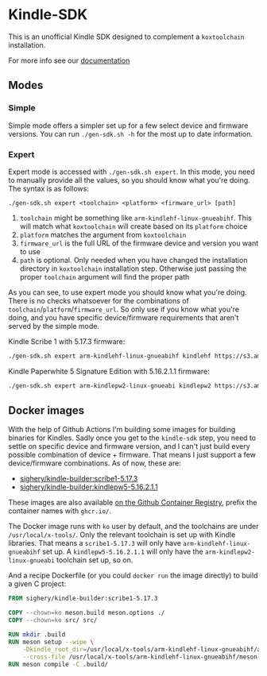# Kindle-SDK

This is an unofficial Kindle SDK designed to complement a `koxtoolchain` installation.

For more info see our [documentation](https://kindlemodding.org/kindle-dev/kindle-sdk.html)

## Modes

### Simple

Simple mode offers a simpler set up for a few select device and firmware
versions. You can run `./gen-sdk.sh -h` for the most up to date information.

### Expert

Expert mode is accessed with `./gen-sdk.sh expert`. In this mode, you need to
manually provide all the values, so you should know what you're doing. The
syntax is as follows:

```
./gen-sdk.sh expert <toolchain> <platform> <firmware_url> [path]
```

1. `toolchain` might be something like `arm-kindlehf-linux-gnueabihf`. This will
   match what `koxtoolchain` will create based on its `platform` choice
2. `platform` matches the argument from `koxtoolchain`
3. `firmware_url` is the full URL of the firmware device and version you want to
   use
4. `path` is optional. Only needed when you have changed the installation
   directory in `koxtoolchain` installation step. Otherwise just passing the
   proper `toolchain` argument will find the proper path

As you can see, to use expert mode you should know what you're doing. There is
no checks whatsoever for the combinations of
`toolchain`/`platform`/`firmware_url`. So only use if you know what you're
doing, and you have specific device/firmware requirements that aren't served by
the simple mode.

Kindle Scribe 1 with 5.17.3 firmware:

```sh
./gen-sdk.sh expert arm-kindlehf-linux-gnueabihf kindlehf https://s3.amazonaws.com/firmwaredownloads/update_kindle_scribe_5.17.3.bin
```

Kindle Paperwhite 5 Signature Edition with 5.16.2.1.1 firmware:

```sh
./gen-sdk.sh expert arm-kindlepw2-linux-gnueabi kindlepw2 https://s3.amazonaws.com/firmwaredownloads/update_kindle_all_new_paperwhite_11th_5.16.2.1.1.bin
```

## Docker images

With the help of Github Actions I'm building some images for building binaries
for Kindles. Sadly once you get to the `kindle-sdk` step, you need to settle on
specific device and firmware version, and I can't just build every possible
combination of device + firmware. That means I just support a few
device/firmware combinations. As of now, these are:

* [sighery/kindle-builder:scribe1-5.17.3][sighery/kindle-builder]
* [sighery/kindle-builder:kindlepw5-5.16.2.1.1][sighery/kindle-builder]

These images are also available
[on the Github Container Registry][ghcr.io/sighery/kindle-builder], prefix the
container names with `ghcr.io/`.

The Docker image runs with `ko` user by default, and the toolchains are under
`/usr/local/x-tools/`. Only the relevant toolchain is set up with Kindle
libraries. That means a `scribe1-5.17.3` will only have
`arm-kindlehf-linux-gnueabihf` set up. A `kindlepw5-5.16.2.1.1` will only have
the `arm-kindlepw2-linux-gnueabi` toolchain set up, so on.

And a recipe Dockerfile (or you could `docker run` the image directly) to build
a given C project:

```Dockerfile
FROM sighery/kindle-builder:scribe1-5.17.3

COPY --chown=ko meson.build meson.options ./
COPY --chown=ko src/ src/

RUN mkdir .build
RUN meson setup --wipe \
    -Dkindle_root_dir=/usr/local/x-tools/arm-kindlehf-linux-gnueabihf/arm-kindlehf-linux-gnueabihf/sysroot/ \
    --cross-file /usr/local/x-tools/arm-kindlehf-linux-gnueabihf/meson-crosscompile.txt .build/
RUN meson compile -C .build/
```


[sighery/kindle-builder]: https://hub.docker.com/r/sighery/kindle-builder
[ghcr.io/sighery/kindle-builder]: https://github.com/Sighery/kindle-sdk/pkgs/container/kindle-builder
